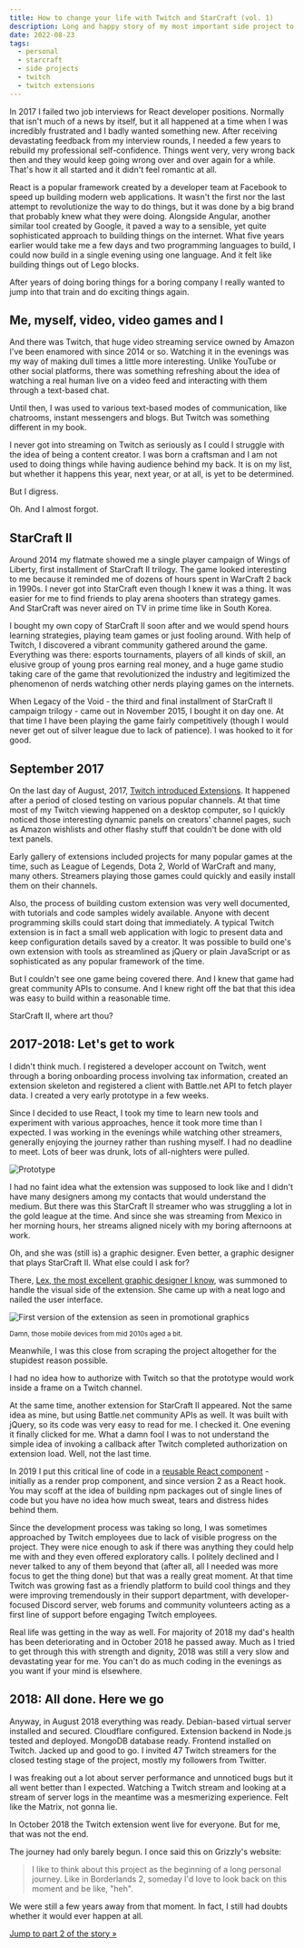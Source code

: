 ```yaml
---
title: How to change your life with Twitch and StarCraft (vol. 1)
description: Long and happy story of my most important side project to date.
date: 2022-08-23
tags:
  - personal
  - starcraft
  - side projects
  - twitch
  - twitch extensions
---
```


In 2017 I failed two job interviews for React developer positions. Normally that isn't much of a news by itself, but it all happened at a time when I was incredibly frustrated and I badly wanted something new. After receiving devastating feedback from my interview rounds, I needed a few years to rebuild my professional self-confidence. Things went very, very wrong back then and they would keep going wrong over and over again for a while. That's how it all started and it didn't feel romantic at all.

React is a popular framework created by a developer team at Facebook to speed up building modern web applications. It wasn't the first nor the last attempt to revolutionize the way to do things, but it was done by a big brand that probably knew what they were doing. Alongside Angular, another similar tool created by Google, it paved a way to a sensible, yet quite sophisticated approach to building things on the internet. What five years earlier would take me a few days and two programming languages to build, I could now build in a single evening using one language. And it felt like building things out of Lego blocks.

After years of doing boring things for a boring company I really wanted to jump into that train and do exciting things again.

## Me, myself, video, video games and I

And there was Twitch, that huge video streaming service owned by Amazon I've been enamored with since 2014 or so. Watching it in the evenings was my way of making dull times a little more interesting. Unlike YouTube or other social platforms, there was something refreshing about the idea of watching a real human live on a video feed and interacting with them through a text-based chat.

Until then, I was used to various text-based modes of communication, like chatrooms, instant messengers and blogs. But Twitch was something different in my book.

I never got into streaming on Twitch as seriously as I could I struggle with the idea of being a content creator. I was born a craftsman and I am not used to doing things while having audience behind my back. It is on my list, but whether it happens this year, next year, or at all, is yet to be determined.

But I digress.

Oh. And I almost forgot.

## StarCraft II

Around 2014 my flatmate showed me a single player campaign of Wings of Liberty, first installment of StarCraft II trilogy. The game looked interesting to me because it reminded me of dozens of hours spent in WarCraft 2 back in 1990s. I never got into StarCraft even though I knew it was a thing. It was easier for me to find friends to play arena shooters than strategy games. And StarCraft was never aired on TV in prime time like in South Korea.

I bought my own copy of StarCraft II soon after and we would spend hours learning strategies, playing team games or just fooling around. With help of Twitch, I discovered a vibrant community gathered around the game. Everything was there: esports tournaments, players of all kinds of skill, an elusive group of young pros earning real money, and a huge game studio taking care of the game that revolutionized the industry and legitimized the phenomenon of nerds watching other nerds playing games on the internets.

When Legacy of the Void - the third and final installment of StarCraft II campaign trilogy - came out in November 2015, I bought it on day one. At that time I have been playing the game fairly competitively (though I would never get out of silver league due to lack of patience). I was hooked to it for good.

## September 2017

On the last day of August, 2017, [Twitch introduced Extensions](https://blog.twitch.tv/en/2017/08/31/introducing-extensions-a-streaming-revolution-c31762addcd9/). It happened after a period of closed testing on various popular channels. At that time most of my Twitch viewing happened on a desktop computer, so I quickly noticed those interesting dynamic panels on creators' channel pages, such as Amazon wishlists and other flashy stuff that couldn't be done with old text panels.

Early gallery of extensions included projects for many popular games at the time, such as League of Legends, Dota 2, World of WarCraft and many, many others. Streamers playing those games could quickly and easily install them on their channels.

Also, the process of building custom extension was very well documented, with tutorials and code samples widely available. Anyone with decent programming skills could start doing that immediately. A typical Twitch extension is in fact a small web application with logic to present data and keep configuration details saved by a creator. It was possible to build one's own extension with tools as streamlined as jQuery or plain JavaScript or as sophisticated as any popular framework of the time.

But I couldn't see one game being covered there. And I knew that game had great community APIs to consume. And I knew right off the bat that this idea was easy to build within a reasonable time.

StarCraft II, where art thou?

## 2017-2018: Let's get to work

I didn't think much. I registered a developer account on Twitch, went through a boring onboarding process involving tax information, created an extension skeleton and registered a client with Battle<span>.</span>net API to fetch player data. I created a very early prototype in a few weeks.

Since I decided to use React, I took my time to learn new tools and experiment with various approaches, hence it took more time than I expected. I was working in the evenings while watching other streamers, generally enjoying the journey rather than rushing myself. I had no deadline to meet. Lots of beer was drunk, lots of all-nighters were pulled.

![Prototype](/images/extension-proto.jpg)

I had no faint idea what the extension was supposed to look like and I didn't have many designers among my contacts that would understand the medium. But there was this StarCraft II streamer who was struggling a lot in the gold league at the time. And since she was streaming from Mexico in her morning hours, her streams aligned nicely with my boring afternoons at work.

Oh, and she was (still is) a graphic designer. Even better, a graphic designer that plays StarCraft II. What else could I ask for?

There, [Lex, the most excellent graphic designer I know](https://www.behance.net/lex_sc), was summoned to handle the visual side of the extension. She came up with a neat logo and nailed the user interface.

![First version of the extension as seen in promotional graphics](/images/extension-v1.jpg 'Damn, those devices aged a lot')

<p><small>Damn, those mobile devices from mid 2010s aged a bit.</small></p>

Meanwhile, I was this close from scraping the project altogether for the stupidest reason possible.

I had no idea how to authorize with Twitch so that the prototype would work inside a frame on a Twitch channel.

At the same time, another extension for StarCraft II appeared. Not the same idea as mine, but using Battle<span>.</span>net community APIs as well. It was built with jQuery, so its code was very easy to read for me. I checked it. One evening it finally clicked for me. What a damn fool I was to not understand the simple idea of invoking a callback after Twitch completed authorization on extension load. Well, not the last time.

In 2019 I put this critical line of code in a [reusable React component](https://github.com/lukemnet/react-twitch-ext-onauthorized) - initially as a render prop component, and since version 2 as a React hook. You may scoff at the idea of building npm packages out of single lines of code but you have no idea how much sweat, tears and distress hides behind them.

Since the development process was taking so long, I was sometimes approached by Twitch employees due to lack of visible progress on the project. They were nice enough to ask if there was anything they could help me with and they even offered exploratory calls. I politely declined and I never talked to any of them beyond that (after all, all I needed was more focus to get the thing done) but that was a really great moment. At that time Twitch was growing fast as a friendly platform to build cool things and they were improving tremendously in their support department, with developer-focused Discord server, web forums and community volunteers acting as a first line of support before engaging Twitch employees.

Real life was getting in the way as well. For majority of 2018 my dad's health has been deteriorating and in October 2018 he passed away. Much as I tried to get through this with strength and dignity, 2018 was still a very slow and devastating year for me. You can't do as much coding in the evenings as you want if your mind is elsewhere.

## 2018: All done. Here we go

Anyway, in August 2018 everything was ready. Debian-based virtual server installed and secured. Cloudflare configured. Extension backend in Node.js tested and deployed. MongoDB database ready. Frontend installed on Twitch. Jacked up and good to go. I invited 47 Twitch streamers for the closed testing stage of the project, mostly my followers from Twitter.

I was freaking out a lot about server performance and unnoticed bugs but it all went better than I expected. Watching a Twitch stream and looking at a stream of server logs in the meantime was a mesmerizing experience. Felt like the Matrix, not gonna lie.

In October 2018 the Twitch extension went live for everyone. But for me, that was not the end.

The journey had only barely begun. I once said this on Grizzly's website:

<blockquote>I like to think about this project as the beginning of a long personal journey. Like in Borderlands 2, someday I'd love to look back on this moment and be like, "heh".</blockquote>

We were still a few years away from that moment. In fact, I still had doubts whether it would ever happen at all.

[Jump to part 2 of the story &raquo;](/how-to-change-your-life-with-twitch-and-starcraft-vol-2/)
